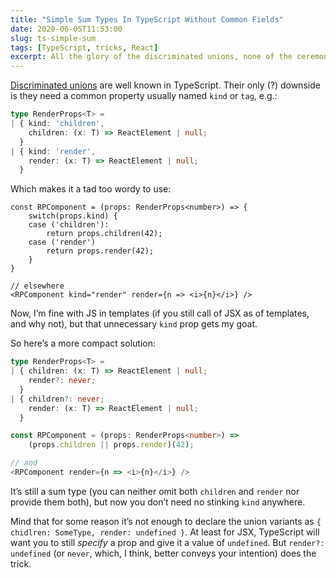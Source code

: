 ```yaml
---
title: "Simple Sum Types In TypeScript Without Common Fields"
date: 2020-06-05T11:53:00
slug: ts-simple-sum
tags: [TypeScript, tricks, React]
excerpt: All the glory of the discriminated unions, none of the ceremony. And nobody gets anyone’s goat.
---
```


[Discriminated unions](https://www.typescriptlang.org/docs/handbook/advanced-types.html#discriminated-unions) are well known in TypeScript. Their only (?) downside is they need a common property usually named `kind` or `tag`, e.g.:

```ts
type RenderProps<T> =
| { kind: 'children',
    children: (x: T) => ReactElement | null;
  }
| { kind: 'render',
    render: (x: T) => ReactElement | null;
  }
```

Which makes it a tad too wordy to use:

```tsx
const RPComponent = (props: RenderProps<number>) => {
    switch(props.kind) {
    case ('children'):
        return props.children(42);
    case ('render')
        return props.render(42);
    }
}

// elsewhere
<RPComponent kind="render" render={n => <i>{n}</i>} />
```

Now, I’m fine with JS in templates (if you still call of JSX as of templates, and why not), but that unnecessary `kind` prop gets my goat.

So here’s a more compact solution:

```ts
type RenderProps<T> =
| { children: (x: T) => ReactElement | null;
    render?: never;
  }
| { children?: never;
    render: (x: T) => ReactElement | null;
  }

const RPComponent = (props: RenderProps<number>) =>
    (props.children || props.render)(42);

// and
<RPComponent render={n => <i>{n}</i>} />
```

It’s still a sum type (you can neither omit both `children` and `render` nor provide them both), but now you don’t need no stinking `kind` anywhere.

Mind that for some reason it’s not enough to declare the union variants as `{ chidlren: SomeType, render: undefined }`. At least for JSX, TypeScript will want you to still _specify_ a prop and give it a value of `undefined`. But `render?: undefined` (or `never`, which, I think, better conveys your intention) does the trick.
